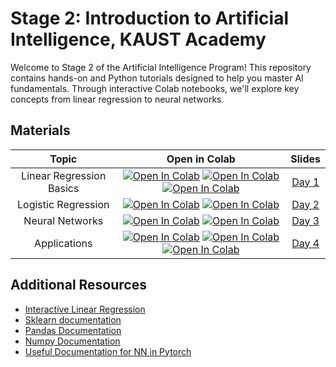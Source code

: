 # Stage 2: Introduction to Artificial Intelligence, KAUST Academy


Welcome to Stage 2 of the Artificial Intelligence Program! This repository contains hands-on and Python tutorials designed to help you master AI fundamentals. Through interactive Colab notebooks, we'll explore key concepts from linear regression to neural networks. 

## Materials

| Topic | Open in Colab | Slides |
|:-----:|:------------:|:---------:|
| Linear Regression Basics | [![Open In Colab](https://colab.research.google.com/assets/colab-badge.svg)](https://colab.research.google.com/drive/199MZK6JaZtWLVd41yFfZ_e5P8FJCB-er?usp=sharing)  [![Open In Colab](https://colab.research.google.com/assets/colab-badge.svg)](https://colab.research.google.com/drive/1xCC9JDOZ9zlLkFiXjzwInmYXhW05MdhL?usp=sharing) [![Open In Colab](https://colab.research.google.com/assets/colab-badge.svg)](https://colab.research.google.com/drive/1GmVGTt3kchEiCwhv0nuH6_sa9_VGRYsC?usp=sharing) |  [Day 1](./day_1/Day_1.pptx) |
| Logistic Regression | [![Open In Colab](https://colab.research.google.com/assets/colab-badge.svg)](https://colab.research.google.com/drive/1BR3lVV4oxUFsdW2aJQazgDidxH_DTec4?usp=sharing) [![Open In Colab](https://colab.research.google.com/assets/colab-badge.svg)](https://colab.research.google.com/drive/1JeypznOwM0Ex1mz_NGE7kG_bf6tNmP9p?usp=sharing) | [Day 2](./day_2/Day_2.pptx) |
| Neural Networks | [![Open In Colab](https://colab.research.google.com/assets/colab-badge.svg)](https://colab.research.google.com/drive/1s6QcZ1iglAvuQqWvV3P0JAkNfJftWNzq?usp=sharing)  [![Open In Colab](https://colab.research.google.com/assets/colab-badge.svg)](https://colab.research.google.com/drive/1E4DUJ7qL4XHfGfpbX6I3DX7LdbaY5SOj?usp=sharing) | [Day 3](./day_3/Day_3_updated.pptx) |
| Applications | [![Open In Colab](https://colab.research.google.com/assets/colab-badge.svg)]()  [![Open In Colab](https://colab.research.google.com/assets/colab-badge.svg)]()  [![Open In Colab](https://colab.research.google.com/assets/colab-badge.svg)]() | [Day 4](./day_4/Day_4.pptx) |

## Additional Resources

- [Interactive Linear Regression](https://observablehq.com/@yizhe-ang/interactive-visualization-of-linear-regression) 
- [Sklearn documentation](https://scikit-learn.org/1.5/modules/generated/sklearn.linear_model.LogisticRegression.html) 
- [Pandas Documentation](https://pandas.pydata.org/docs/user_guide/10min.html) 
- [Numpy Documentation](https://numpy.org/doc/2.0/) 
- [Useful Documentation for NN in Pytorch](https://pytorch.org/tutorials/beginner/basics/buildmodel_tutorial.html)



